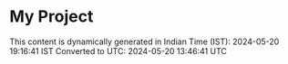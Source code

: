 # My Project

This content is dynamically generated in Indian Time (IST): 2024-05-20 19:16:41 IST
Converted to UTC: 2024-05-20 13:46:41 UTC
